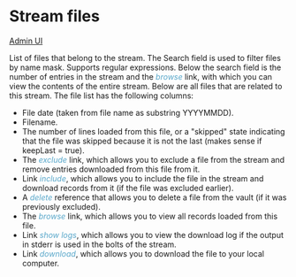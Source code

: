 # Stream files

[Admin UI](/admin#/dataset/streams/items/files)

List of files that belong to the stream.
The Search field is used to filter files by name mask. Supports regular expressions.
Below the search field is the number of entries in the stream and the _browse_ link, with which you can view the contents of the entire stream.
Below are all files that are related to this stream. The file list has the following columns:

- File date (taken from file name as substring YYYYMMDD).
- Filename.
- The number of lines loaded from this file, or a "skipped" state indicating that the file was skipped because it is not the last (makes sense if keepLast = true).
- The _exclude_ link, which allows you to exclude a file from the stream and remove entries downloaded from this file from it.
- Link _include_, which allows you to include the file in the stream and download records from it (if the file was excluded earlier).
- A _delete_ reference that allows you to delete a file from the vault (if it was previously excluded).
- The _browse_ link, which allows you to view all records loaded from this file.
- Link _show logs_, which allows you to view the download log if the output in stderr is used in the bolts of the stream.
- Link _download_, which allows you to download the file to your local computer.
 

<style>
.dark-theme .my-content {
    color: var(--light)
}
.dark-theme h1,h2,h3,h4,h5 {
    color: white;
}
.dark-theme b,i,em {
    color: rgb(88,167,202);
}
</style>
